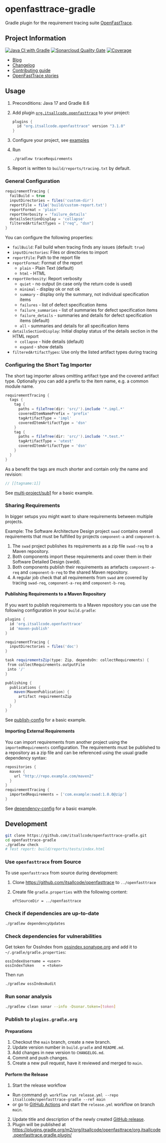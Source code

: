 # openfasttrace-gradle
Gradle plugin for the requirement tracing suite [OpenFastTrace](https://github.com/itsallcode/openfasttrace).

## Project Information

[![Java CI with Gradle](https://github.com/itsallcode/openfasttrace-gradle/workflows/Java%20CI%20with%20Gradle/badge.svg)](https://github.com/itsallcode/openfasttrace-gradle/actions?query=workflow%3A%22Java+CI+with+Gradle%22)
[![Sonarcloud Quality Gate](https://sonarcloud.io/api/project_badges/measure?project=org.itsallcode%3Aopenfasttrace-gradle&metric=alert_status)](https://sonarcloud.io/dashboard?id=org.itsallcode%3Aopenfasttrace-gradle)
[![Coverage](https://sonarcloud.io/api/project_badges/measure?project=org.itsallcode%3Aopenfasttrace-gradle&metric=coverage)](https://sonarcloud.io/dashboard?id=org.itsallcode%3Aopenfasttrace-gradle)

* [Blog](https://blog.itsallcode.org/)
* [Changelog](CHANGELOG.md)
* [Contributing guide](CONTRIBUTING.md)
* [OpenFastTrace stories](https://github.com/itsallcode/openfasttrace/wiki/OFT-Stories)

## Usage

1. Preconditions: Java 17 and Gradle 8.6
1. Add plugin [`org.itsallcode.openfasttrace`](https://plugins.gradle.org/plugin/org.itsallcode.openfasttrace) to your project:

    ```groovy
    plugins {
      id "org.itsallcode.openfasttrace" version "3.1.0"
    }
    ```

1. Configure your project, see [examples](https://github.com/itsallcode/openfasttrace-gradle/tree/main/example-projects)
1. Run

    ```sh
    ./gradlew traceRequirements
    ```

1. Report is written to `build/reports/tracing.txt` by default.

### General Configuration

```groovy
requirementTracing {
  failBuild = true
  inputDirectories = files('custom-dir')
  reportFile = file('build/custom-report.txt')
  reportFormat = 'plain'
  reportVerbosity = 'failure_details'
  detailsSectionDisplay = 'collapse'
  filteredArtifactTypes = ["req", "dsn"]
}
```

You can configure the following properties:

* `failBuild`: Fail build when tracing finds any issues (default: `true`)
* `inputDirectories`: Files or directories to import
* `reportFile`: Path to the report file
* `reportFormat`: Format of the report
  * `plain` - Plain Text (default)
  * `html` - HTML
* `reportVerbosity`: Report verbosity
  * `quiet` - no output (in case only the return code is used)
  * `minimal` - display ok or not ok
  * `summary` - display only the summary, not individual specification items
  * `failures` - list of defect specification items
  * `failure_summaries` - list of summaries for defect specification items
  * `failure_details` - summaries and details for defect specification items (default)
  * `all` - summaries and details for all specification items
* `detailsSectionDisplay`: Initial display status of the details section in the HTML report
  * `collapse` - hide details (default)
  * `expand` - show details
* `filteredArtifactTypes`: Use only the listed artifact types during tracing

### Configuring the Short Tag Importer

The short tag importer allows omitting artifact type and the covered artifact type. Optionally you can add a prefix to the item name, e.g. a common module name.

```groovy
requirementTracing {
  tags {
    tag {
      paths = fileTree(dir: 'src/').include '*.impl.*'
      coveredItemNamePrefix = 'prefix'
      tagArtifactType = 'impl'
      coveredItemArtifactType = 'dsn'
    }
    tag {
      paths = fileTree(dir: 'src/').include '*.test.*'
      tagArtifactType = 'utest'
      coveredItemArtifactType = 'dsn'
    }
  }
}
```

As a benefit the tags are much shorter and contain only the name and revision:

```java
// [[tagname:1]]
```

See [multi-project/sub1](https://github.com/itsallcode/openfasttrace-gradle/tree/main/example-projects/multi-project/sub1) for a basic example.

### Sharing Requirements

In bigger setups you might want to share requirements between multiple projects.

Example: The Software Architecture Design project `swad` contains overall requirements that must be fulfilled by projects `component-a` and `component-b`.

1. The `swad` project publishes its requirements as a zip file `swad-req` to a Maven repository.
1. Both components import these requirements and cover them in their Software Detailed Design (swdd).
1. Both components publish their requirements as artefacts `component-a-req` and `component-b-req` to the shared Maven repository.
1. A regular job check that all requirements from `swad` are covered by tracing `swad-req`, `component-a-req` and `component-b-req`.

#### Publishing Requirements to a Maven Repository

If you want to publish requirements to a Maven repository you can use the following configuration in your `build.gradle`:

```groovy
plugins {
  id 'org.itsallcode.openfasttrace'
  id 'maven-publish'
}

requirementTracing {
  inputDirectories = files('doc')
}

task requirementsZip(type: Zip, dependsOn: collectRequirements) {
 from collectRequirements.outputFile
 into '/'
}

publishing {
  publications {
    maven(MavenPublication) {
      artifact requirementsZip
    }
  }
}
```

See [publish-config](https://github.com/itsallcode/openfasttrace-gradle/tree/main/example-projects/publish-config) for a basic example.

#### Importing External Requirements

You can import requirements from another project using the `importedRequirements` configuration. The requirements must be published to a repository as a zip file and can be referenced using the usual gradle dependency syntax:

```groovy
repositories {
  maven {
    url "http://repo.example.com/maven2"
  }
}
requirementTracing {
  importedRequirements = ['com.example:swad:1.0.0@zip']
}
```

See [dependency-config](https://github.com/itsallcode/openfasttrace-gradle/tree/main/example-projects/dependency-config) for a basic example.

## Development

```sh
git clone https://github.com/itsallcode/openfasttrace-gradle.git
cd openfasttrace-gradle
./gradlew check
# Test report: build/reports/tests/index.html
```

### Use `openfasttrace` from Source

To use `openfasttrace` from source during development:

1. Clone https://github.com/itsallcode/openfasttrace to `../openfasttrace`
1. Create file `gradle.properties` with the following content:

    ```properties
    oftSourceDir = ../openfasttrace
    ```

### Check if dependencies are up-to-date

```sh
./gradlew dependencyUpdates
```

### Check dependencies for vulnerabilities

Get token for OssIndex from [ossindex.sonatype.org](https://ossindex.sonatype.org/) and add it to `~/.gradle/gradle.properties`:

```properties
ossIndexUsername = <user>
ossIndexToken    = <token>
```

Then run

```sh
./gradlew ossIndexAudit
```

### Run sonar analysis

```sh
./gradlew clean sonar --info -Dsonar.token=[token]
```

### Publish to `plugins.gradle.org`

#### Preparations

1. Checkout the `main` branch, create a new branch.
2. Update version number in `build.gradle` and `README.md`.
3. Add changes in new version to `CHANGELOG.md`.
4. Commit and push changes.
5. Create a new pull request, have it reviewed and merged to `main`.

#### Perform the Release

1. Start the release workflow
  * Run command `gh workflow run release.yml --repo itsallcode/openfasttrace-gradle --ref main`
  * or go to [GitHub Actions](https://github.com/itsallcode/openfasttrace-gradle/actions/workflows/release.yml) and start the `release.yml` workflow on branch `main`.
2. Update title and description of the newly created [GitHub release](https://github.com/itsallcode/openfasttrace-gradle/releases).
3. Plugin will be published at https://plugins.gradle.org/m2/org/itsallcode/openfasttrace/org.itsallcode.openfasttrace.gradle.plugin/
